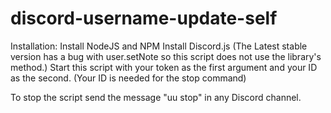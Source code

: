# discord-username-update-self

Installation:
Install NodeJS and NPM
Install Discord.js (The Latest stable version has a bug with user.setNote so this script does not use the library's method.)
Start this script with your token as the first argument and your ID as the second. (Your ID is needed for the stop command)

To stop the script send the message "uu stop" in any Discord channel.
